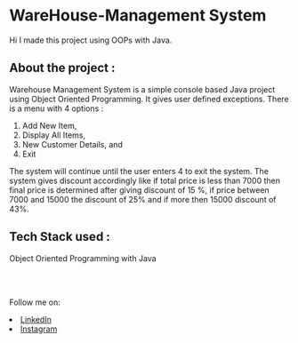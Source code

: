 # WareHouse-Management System
Hi I made this project using OOPs with Java.

## About the project :
Warehouse Management System is a simple console based Java project using Object Oriented Programming. It gives user defined exceptions.
There is a menu with 4 options :
<ol>
<li>  Add New Item,
<li>  Display All Items,
<li>  New Customer Details, and
<li>  Exit
</ol>
The system will continue until the user enters 4 to exit the system. The system gives discount accordingly like if total price is less than 7000 
then final price is determined after giving discount of 15 %, if price between 7000 and 15000 the discount of 25% and if more then 15000 discount of 43%.
<br>

## Tech Stack used :
Object Oriented Programming with Java

<br>
<br>

Follow me on: 
<li><a href="https://www.linkedin.com/in/kanushree-anand-21b03523b/">LinkedIn</a>
<li><a href="https://www.instagram.com/kanushreeanand/"> Instagram</a>
